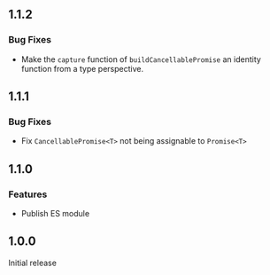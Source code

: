 ## 1.1.2

### Bug Fixes

-   Make the `capture` function of `buildCancellablePromise` an identity function
    from a type perspective.

## 1.1.1

### Bug Fixes

-   Fix `CancellablePromise<T>` not being assignable to `Promise<T>`

## 1.1.0

### Features

-   Publish ES module

## 1.0.0

Initial release

